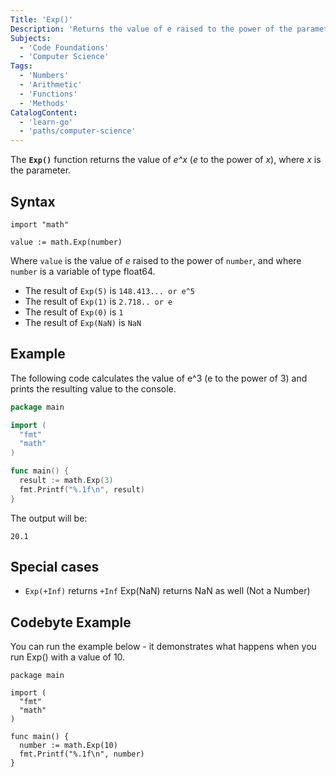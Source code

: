 ```yaml
---
Title: 'Exp()'
Description: 'Returns the value of e raised to the power of the parameter x.'
Subjects:
  - 'Code Foundations'
  - 'Computer Science'
Tags:
  - 'Numbers'
  - 'Arithmetic'
  - 'Functions'
  - 'Methods'
CatalogContent:
  - 'learn-go'
  - 'paths/computer-science'
---
```


The **`Exp()`** function returns the value of *e^x* (*e* to the power of *x*), where *x* is the parameter.

## Syntax
```pseudo
import "math"

value := math.Exp(number)
```

Where `value` is the value of *e* raised to the power of `number`, and where `number` is a variable of type float64. 

- The result of `Exp(5)` is `148.413... or e^5`
- The result of `Exp(1)` is `2.718.. or e`
- The result of `Exp(0)` is `1`
- The result of `Exp(NaN)` is `NaN`

## Example

The following code calculates the value of e^3 (e to the power of 3) and prints the resulting value to the console. 

```go
package main

import (
  "fmt"
  "math"
)

func main() {
  result := math.Exp(3)
  fmt.Printf("%.1f\n", result)
}
```

The output will be:

```shell
20.1
```
## Special cases

- `Exp(+Inf)` returns `+Inf`
Exp(NaN) returns NaN as well (Not a Number)

## Codebyte Example 

You can run the example below - it demonstrates what happens when you run Exp() with a value of 10.

```codebyte/golang
package main

import (
  "fmt"
  "math"
)

func main() {
  number := math.Exp(10)
  fmt.Printf("%.1f\n", number)
}
```
